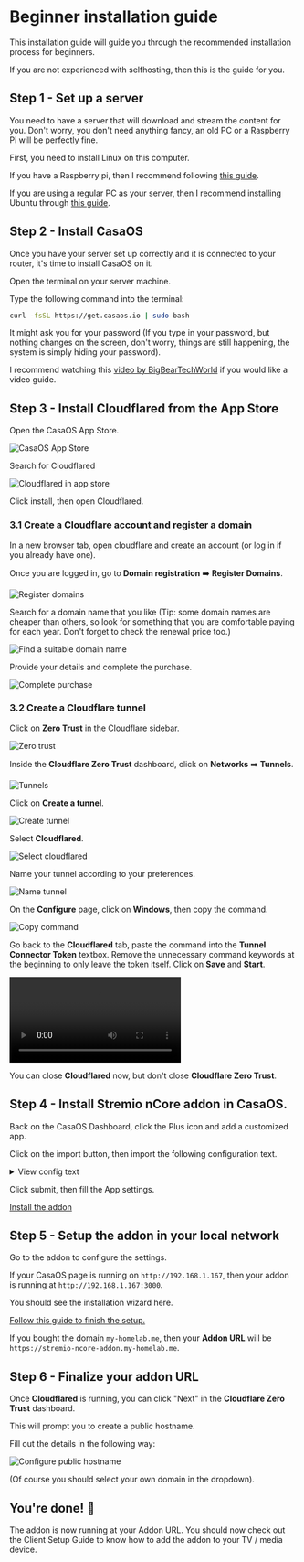 # Beginner installation guide

This installation guide will guide you through the recommended installation process for beginners.

If you are not experienced with selfhosting, then this is the guide for you.

## Step 1 - Set up a server

You need to have a server that will download and stream the content for you. Don't worry, you don't need anything fancy, an old PC or a Raspberry Pi will be perfectly fine.

First, you need to install Linux on this computer.

If you have a Raspberry pi, then I recommend following [this guide](https://www.raspberrypi.com/documentation/computers/getting-started.html).

If you are using a regular PC as your server, then I recommend installing Ubuntu through [this guide](https://ubuntu.com/tutorials/install-ubuntu-desktop).

## Step 2 - Install CasaOS

Once you have your server set up correctly and it is connected to your router, it's time to install CasaOS on it.

Open the terminal on your server machine.

Type the following command into the terminal:

```sh
curl -fsSL https://get.casaos.io | sudo bash
```

It might ask you for your password (If you type in your password, but nothing changes on the screen, don't worry, things are still happening, the system is simply hiding your password).

I recommend watching this [video by BigBearTechWorld](https://youtu.be/aNjMFI3e-14?si=ZbRi1jnYueBdAePU&t=188) if you would like a video guide.

## Step 3 - Install Cloudflared from the App Store

Open the CasaOS App Store.

![CasaOS App Store](./assets/casaos-app-store-button.png)

Search for Cloudflared

![Cloudflared in app store](./assets/cloudflared-in-app-store.png)

Click install, then open Cloudflared.

### 3.1 Create a Cloudflare account and register a domain

In a new browser tab, open cloudflare and create an account (or log in if you already have one).

Once you are logged in, go to **Domain registration** ➡️ **Register Domains**.

![Register domains](./assets/cloudflare-register-domains.png)

Search for a domain name that you like (Tip: some domain names are cheaper than others, so look for something that you are comfortable paying for each year. Don't forget to check the renewal price too.)

![Find a suitable domain name](./assets/find-domain-name.png)

Provide your details and complete the purchase.

![Complete purchase](./assets/domain-complete-purchase.png)

### 3.2 Create a Cloudflare tunnel

Click on **Zero Trust** in the Cloudflare sidebar.

![Zero trust](./assets/zero-trust.png)

Inside the **Cloudflare Zero Trust** dashboard, click on **Networks** ➡️ **Tunnels**.

![Tunnels](./assets/dashboard-tunnels.png)

Click on **Create a tunnel**.

![Create tunnel](./assets/create-tunnel.png)

Select **Cloudflared**.

![Select cloudflared](./assets/select-cloudflared.png)

Name your tunnel according to your preferences.

![Name tunnel](./assets/name-tunnel.png)

On the **Configure** page, click on **Windows**, then copy the command.

![Copy command](./assets/cloudflared-copy-token.png)

Go back to the **Cloudflared** tab, paste the command into the **Tunnel Connector Token** textbox. Remove the unnecessary command keywords at the beginning to only leave the token itself. Click on **Save** and **Start**.

![Paste command and remove commands to only leave the token in place](./assets/cloudflare-delete-command.webm)

You can close **Cloudflared** now, but don't close **Cloudflare Zero Trust**.

## Step 4 - Install Stremio nCore addon in CasaOS.

Back on the CasaOS Dashboard, click the Plus icon and add a customized app.

Click on the import button, then import the following configuration text.

<details>
<summary>View config text</summary>

```yml
name: stremio-ncore-addon
services:
  stremio-ncore-addon:
    environment:
      - NCORE_PASSWORD=
      - NCORE_USERNAME=
    image: detarkende/stremio-ncore-addon:0.4.0
    ports:
      - target: 3000
        published: '3000'
        protocol: tcp
    restart: unless-stopped
    volumes:
      - type: bind
        source: /DATA/AppData/stremio-ncore-addon
        target: /addon
x-casaos:
  icon: https://github.com/detarkende/stremio-ncore-addon/blob/master/client/public/stremio-ncore-addon-logo-rounded.png?raw=true
  scheme: https
  title:
    custom: Stremio nCore addon
```

</details>

Click submit, then fill the App settings.

[Install the addon](./assets/casaos-install-addon.webm)

## Step 5 - Setup the addon in your local network

Go to the addon to configure the settings.

If your CasaOS page is running on `http://192.168.1.167`, then your addon is running at `http://192.168.1.167:3000`.

You should see the installation wizard here.

[Follow this guide to finish the setup.](../addon-settings/addon-settings.md)

If you bought the domain `my-homelab.me`, then your **Addon URL** will be `https://stremio-ncore-addon.my-homelab.me`.

## Step 6 - Finalize your addon URL

Once **Cloudflared** is running, you can click "Next" in the **Cloudflare Zero Trust** dashboard.

This will prompt you to create a public hostname.

Fill out the details in the following way:

![Configure public hostname](./assets/configure-public-hostname.png)

(Of course you should select your own domain in the dropdown).

## You're done! 🎉

The addon is now running at your Addon URL. You should now check out the Client Setup Guide to know how to add the addon to your TV / media device.
